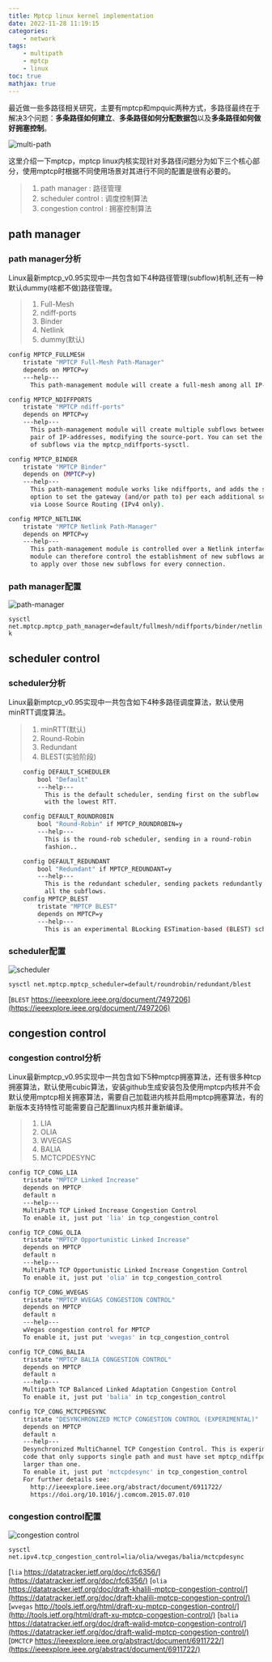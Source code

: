 ```yaml
---
title: Mptcp linux kernel implementation
date: 2022-11-28 11:19:15
categories: 
	- network
tags: 
	- multipath
	- mptcp
	- linux
toc: true
mathjax: true
---
```


最近做一些多路径相关研究，主要有mptcp和mpquic两种方式，多路径最终在于解决3个问题：**多条路径如何建立**、**多条路径如何分配数据包**以及**多条路径如何做好拥塞控制**。

<!-- more -->

![multi-path](https://gitee.com/martrix/blog-images/raw/master/img/20221206-152028.png)

这里介绍一下mptcp，mptcp linux内核实现针对多路径问题分为如下三个核心部分，使用mptcp时根据不同使用场景对其进行不同的配置是很有必要的。

> 1. path manager : 路径管理
> 2. scheduler control : 调度控制算法
> 3. congestion control : 拥塞控制算法

## path manager

### path manager分析

Linux最新mptcp_v0.95实现中一共包含如下4种路径管理(subflow)机制,还有一种默认dummy(啥都不做)路径管理。

> 1. Full-Mesh
> 2. ndiff-ports
> 3. Binder
> 4. Netlink
> 5. dummy(默认)

```bash
config MPTCP_FULLMESH
	tristate "MPTCP Full-Mesh Path-Manager"
	depends on MPTCP=y
	---help---
	  This path-management module will create a full-mesh among all IP-addresses.

config MPTCP_NDIFFPORTS
	tristate "MPTCP ndiff-ports"
	depends on MPTCP=y
	---help---
	  This path-management module will create multiple subflows between the same
	  pair of IP-addresses, modifying the source-port. You can set the number
	  of subflows via the mptcp_ndiffports-sysctl.

config MPTCP_BINDER
	tristate "MPTCP Binder"
	depends on (MPTCP=y)
	---help---
	  This path-management module works like ndiffports, and adds the sysctl
	  option to set the gateway (and/or path to) per each additional subflow
	  via Loose Source Routing (IPv4 only).

config MPTCP_NETLINK
	tristate "MPTCP Netlink Path-Manager"
	depends on MPTCP=y
	---help---
	  This path-management module is controlled over a Netlink interface. A userspace
	  module can therefore control the establishment of new subflows and the policy
	  to apply over those new subflows for every connection.
```

### path manager配置

![path-manager](https://gitee.com/martrix/blog-images/raw/master/img/20221206-152355.png)

`sysctl net.mptcp.mptcp_path_manager=default/fullmesh/ndiffports/binder/netlink`

## scheduler control

### scheduler分析

Linux最新mptcp_v0.95实现中一共包含如下4种多路径调度算法，默认使用minRTT调度算法。

> 1. minRTT(默认)
> 2. Round-Robin
> 3. Redundant
> 4. BLEST(实验阶段)

```bash
	config DEFAULT_SCHEDULER
		bool "Default"
		---help---
		  This is the default scheduler, sending first on the subflow
		  with the lowest RTT.

	config DEFAULT_ROUNDROBIN
		bool "Round-Robin" if MPTCP_ROUNDROBIN=y
		---help---
		  This is the round-rob scheduler, sending in a round-robin
		  fashion..

	config DEFAULT_REDUNDANT
		bool "Redundant" if MPTCP_REDUNDANT=y
		---help---
		  This is the redundant scheduler, sending packets redundantly over
		  all the subflows.
	config MPTCP_BLEST
		tristate "MPTCP BLEST"
		depends on MPTCP=y
		---help---
	  	  This is an experimental BLocking ESTimation-based (BLEST) scheduler.

```

### scheduler配置

![scheduler](https://gitee.com/martrix/blog-images/raw/master/img/20221206-154231.png)

`sysctl net.mptcp.mptcp_scheduler=default/roundrobin/redundant/blest`

[`BLEST` https://ieeexplore.ieee.org/document/7497206](https://ieeexplore.ieee.org/document/7497206)

## congestion control

### congestion control分析

Linux最新mptcp_v0.95实现中一共包含如下5种mptcp拥塞算法，还有很多种tcp拥塞算法，默认使用cubic算法，安装github生成安装包及使用mptcp内核并不会默认使用mptcp相关拥塞算法，需要自己加载进内核并启用mptcp拥塞算法，有的新版本支持特性可能需要自己配置linux内核并重新编译。

> 1. LIA
> 2. OLIA
> 3. WVEGAS
> 4. BALIA
> 5. MCTCPDESYNC

```bash
config TCP_CONG_LIA
	tristate "MPTCP Linked Increase"
	depends on MPTCP
	default n
	---help---
	MultiPath TCP Linked Increase Congestion Control
	To enable it, just put 'lia' in tcp_congestion_control

config TCP_CONG_OLIA
	tristate "MPTCP Opportunistic Linked Increase"
	depends on MPTCP
	default n
	---help---
	MultiPath TCP Opportunistic Linked Increase Congestion Control
	To enable it, just put 'olia' in tcp_congestion_control

config TCP_CONG_WVEGAS
	tristate "MPTCP WVEGAS CONGESTION CONTROL"
	depends on MPTCP
	default n
	---help---
	wVegas congestion control for MPTCP
	To enable it, just put 'wvegas' in tcp_congestion_control

config TCP_CONG_BALIA
	tristate "MPTCP BALIA CONGESTION CONTROL"
	depends on MPTCP
	default n
	---help---
	Multipath TCP Balanced Linked Adaptation Congestion Control
	To enable it, just put 'balia' in tcp_congestion_control

config TCP_CONG_MCTCPDESYNC
	tristate "DESYNCHRONIZED MCTCP CONGESTION CONTROL (EXPERIMENTAL)"
	depends on MPTCP
	default n
	---help---
	Desynchronized MultiChannel TCP Congestion Control. This is experimental
	code that only supports single path and must have set mptcp_ndiffports
	larger than one.
	To enable it, just put 'mctcpdesync' in tcp_congestion_control
	For further details see:
	  http://ieeexplore.ieee.org/abstract/document/6911722/
	  https://doi.org/10.1016/j.comcom.2015.07.010
```

### congestion control配置

![congestion control](https://gitee.com/martrix/blog-images/raw/master/img/20221206-154302.png)

`sysctl net.ipv4.tcp_congestion_control=lia/olia/wvegas/balia/mctcpdesync`

[`lia` https://datatracker.ietf.org/doc/rfc6356/](https://datatracker.ietf.org/doc/rfc6356/)
[`olia` https://datatracker.ietf.org/doc/draft-khalili-mptcp-congestion-control/](https://datatracker.ietf.org/doc/draft-khalili-mptcp-congestion-control/)
[`wvegas` http://tools.ietf.org/html/draft-xu-mptcp-congestion-control/](http://tools.ietf.org/html/draft-xu-mptcp-congestion-control/)
[`balia` https://datatracker.ietf.org/doc/draft-walid-mptcp-congestion-control/](https://datatracker.ietf.org/doc/draft-walid-mptcp-congestion-control/)
[`DMCTCP` https://ieeexplore.ieee.org/abstract/document/6911722/](https://ieeexplore.ieee.org/abstract/document/6911722/)



